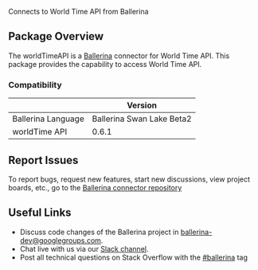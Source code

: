 Connects to World Time API from Ballerina
## Package Overview
The worldTimeAPI is a [Ballerina](https://ballerina.io/) connector for World Time API.
This package provides the capability to access World Time API.
### Compatibility
|                               | Version                        |
|-------------------------------|--------------------------------|
| Ballerina Language            | Ballerina Swan Lake Beta2      |
| worldTime API                 |   0.6.1                        |

## Report Issues
To report bugs, request new features, start new discussions, view project boards, etc., go to the [Ballerina connector repository](link)
## Useful Links
- Discuss code changes of the Ballerina project in [ballerina-dev@googlegroups.com](mailto:ballerina-dev@googlegroups.com).
- Chat live with us via our [Slack channel](https://ballerina.io/community/slack/).
- Post all technical questions on Stack Overflow with the [#ballerina](https://stackoverflow.com/questions/tagged/ballerina) tag